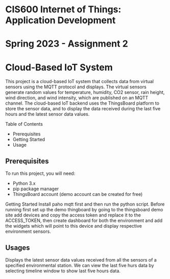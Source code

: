 # CIS600 Internet of Things: Application Development

# Spring 2023 - Assignment 2
# Cloud-Based IoT System
This project is a cloud-based IoT system that collects data from virtual sensors using the MQTT protocol and displays. The virtual sensors generate random values for temperature, humidity, CO2 sensor, rain height, wind direction, and wind intensity, which are published on an MQTT channel. The cloud-based IoT backend uses the ThingsBoard platform to store the sensor data, and to display the data received during the last five hours and the latest sensor data values.

Table of Contents
* Prerequisites
* Getting Started
* Usage
<h2>Prerequisites</h2>
To run this project, you will need:

* Python 3.x
* pip package manager
* ThingsBoard account (demo account can be created for free)

</h2>Getting Started</h2>
Install paho mqtt first and then run the python script. Before running first set up the demo thingboard by going to the thingsboard demo site add devices and copy the access token and replace it to the ACCESS_TOKEN, then create dashboard for both the environment and add the widgets which will point to this device and display respective environment sensors.

<h2>Usages</h2>
Displays the latest sensor data values received from all the sensors of a specified environmental station. We can view the last five hurs data by selecting timeline window to show last five hours data.


